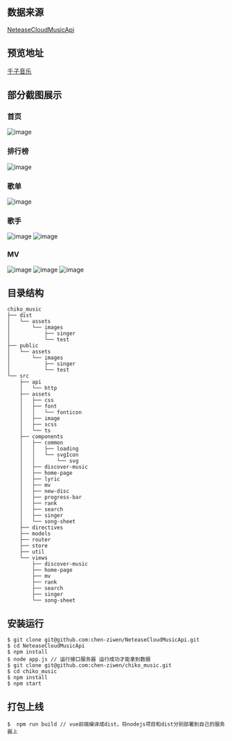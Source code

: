 ## 数据来源
[NeteaseCloudMusicApi](https://github.com/chen-ziwen/NeteaseCloudMusicApi)
## 预览地址
[千子音乐](http://www.music.chiko.website/)
## 部分截图展示
### 首页
![image](https://github.com/chen-ziwen/chiko_music/assets/85820568/30ede7f4-afe5-44ed-a8be-99174532eefa)
### 排行榜
![image](https://github.com/chen-ziwen/chiko_music/assets/85820568/9568f480-be76-4179-ad36-02a516b6524d)
### 歌单
![image](https://github.com/chen-ziwen/chiko_music/assets/85820568/398e770e-0168-49eb-b3b2-8519ccd68d46)
### 歌手
![image](https://github.com/chen-ziwen/chiko_music/assets/85820568/a926b99a-b62d-4bcb-ad0a-5468b071dd61)
![image](https://github.com/chen-ziwen/chiko_music/assets/85820568/1b33105c-8bd1-45d4-96f1-fd7c0e5844d0)
### MV
![image](https://github.com/chen-ziwen/chiko_music/assets/85820568/ebd391df-28d1-435c-bb79-6e057b7d1185)
![image](https://github.com/chen-ziwen/chiko_music/assets/85820568/98b94415-b884-463f-8679-5bd4c3d3d97d)
![image](https://github.com/chen-ziwen/chiko_music/assets/85820568/7df66a6c-0360-4424-9c79-5ee204a7c067)

## 目录结构
```plaintext
chiko_music
├── dist
│   └── assets
│       └── images
│           ├── singer
│           └── test
├── public
│   └── assets
│       └── images
│           ├── singer
│           └── test
└── src
    ├── api
    │   └── http
    ├── assets
    │   ├── css
    │   ├── font
    │   │   └── fonticon
    │   ├── image
    │   ├── scss
    │   └── ts
    ├── components
    │   ├── common
    │   │   ├── loading
    │   │   └── svgIcon
    │   │       └── svg
    │   ├── discover-music
    │   ├── home-page
    │   ├── lyric
    │   ├── mv
    │   ├── new-disc
    │   ├── progress-bar
    │   ├── rank
    │   ├── search
    │   ├── singer
    │   └── song-sheet
    ├── directives
    ├── models
    ├── router                        
    ├── store
    ├── util
    └── views
        ├── discover-music
        ├── home-page
        ├── mv
        ├── rank
        ├── search
        ├── singer
        └── song-sheet
``` 
## 安装运行
```git
$ git clone git@github.com:chen-ziwen/NeteaseCloudMusicApi.git
$ cd NeteaseCloudMusicApi
$ npm install
$ node app.js // 运行接口服务器 运行成功才能拿到数据
$ git clone git@github.com:chen-ziwen/chiko_music.git
$ cd chiko_music
$ npm install
$ npm start
```
## 打包上线
```git
$  npm run build // vue前端编译成dist，将nodejs项目和dist分别部署到自己的服务器上
```

